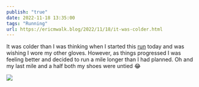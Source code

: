```yaml
---
publish: "true"
date: 2022-11-18 13:35:00
tags: "Running"
url: https://ericmwalk.blog/2022/11/18/it-was-colder.html
---
```


It was colder than I was thinking when I started this [run](http://www.strava.com/activities/8135844763) today and was wishing I wore my other gloves. However, as things progressed I was feeling better and decided to run a mile longer than I had planned. Oh and my last mile and a half both my shoes were untied 😂

![](https://ericmwalk.blog/uploads/2022/7201c78d13.jpg)